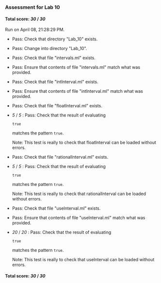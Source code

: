 ### Assessment for Lab 10

#### Total score: _30_ / _30_

Run on April 08, 21:28:29 PM.

+ Pass: Check that directory "Lab_10" exists.

+ Pass: Change into directory "Lab_10".

+ Pass: Check that file "intervals.ml" exists.

+ Pass: Ensure that contents of file "intervals.ml" match what was provided.

+ Pass: Check that file "intInterval.ml" exists.

+ Pass: Ensure that contents of file "intInterval.ml" match what was provided.

+ Pass: Check that file "floatInterval.ml" exists.

+  _5_ / _5_ : Pass: 
Check that the result of evaluating
   ```
   true
   ```
   matches the pattern `true`.

   Note: This test is really to check that floatInterval can be loaded without errors.




+ Pass: Check that file "rationalInterval.ml" exists.

+  _5_ / _5_ : Pass: 
Check that the result of evaluating
   ```
   true
   ```
   matches the pattern `true`.

   Note: This test is really to check that rationalInterval can be loaded without errors.




+ Pass: Check that file "useInterval.ml" exists.

+ Pass: Ensure that contents of file "useInterval.ml" match what was provided.

+  _20_ / _20_ : Pass: 
Check that the result of evaluating
   ```
   true
   ```
   matches the pattern `true`.

   Note: This test is really to check that useInterval can be loaded without errors.




#### Total score: _30_ / _30_

